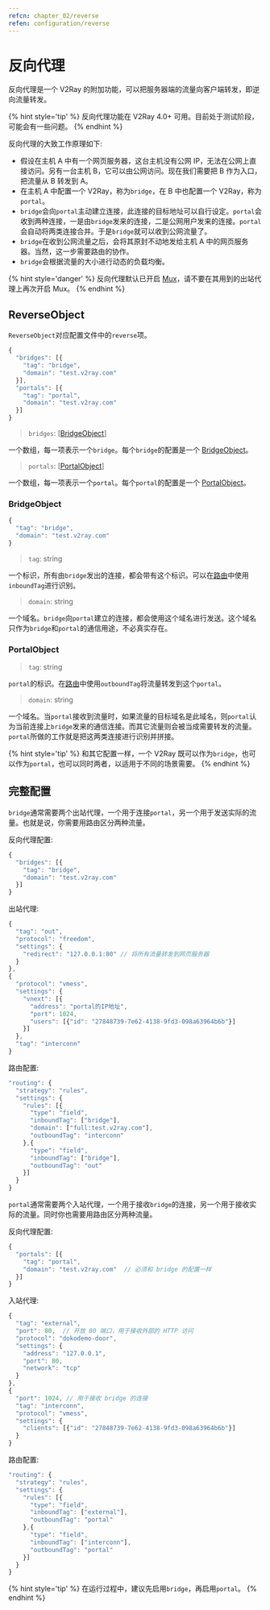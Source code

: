 ```yaml
---
refcn: chapter_02/reverse
refen: configuration/reverse
---
```


# 反向代理

反向代理是一个 V2Ray 的附加功能，可以把服务器端的流量向客户端转发，即逆向流量转发。

{% hint style='tip' %}
反向代理功能在 V2Ray 4.0+ 可用。目前处于测试阶段，可能会有一些问题。
{% endhint %}

反向代理的大致工作原理如下:

* 假设在主机 A 中有一个网页服务器，这台主机没有公网 IP，无法在公网上直接访问。另有一台主机 B，它可以由公网访问。现在我们需要把 B 作为入口，把流量从 B 转发到 A。
* 在主机 A 中配置一个 V2Ray，称为`bridge`，在 B 中也配置一个 V2Ray，称为`portal`。
* `bridge`会向`portal`主动建立连接，此连接的目标地址可以自行设定。`portal`会收到两种连接，一是由`bridge`发来的连接，二是公网用户发来的连接。`portal`会自动将两类连接合并。于是`bridge`就可以收到公网流量了。
* `bridge`在收到公网流量之后，会将其原封不动地发给主机 A 中的网页服务器。当然，这一步需要路由的协作。
* `bridge`会根据流量的大小进行动态的负载均衡。

{% hint style='danger' %}
反向代理默认已开启 [Mux](mux.md)，请不要在其用到的出站代理上再次开启 Mux。
{% endhint %}

## ReverseObject

`ReverseObject`对应配置文件中的`reverse`项。

```javascript
{
  "bridges": [{
    "tag": "bridge",
    "domain": "test.v2ray.com"
  }],
  "portals": [{
    "tag": "portal",
    "domain": "test.v2ray.com"
  }]
}
```

> `bridges`: \[[BridgeObject](bridgeobject)\]

一个数组，每一项表示一个`bridge`。每个`bridge`的配置是一个 [BridgeObject](bridgeobject)。

> `portals`: \[[PortalObject](portalobject)\]

一个数组，每一项表示一个`portal`。每个`portal`的配置是一个 [PortalObject](bridgeobject)。

### BridgeObject

```javascript
{
  "tag": "bridge",
  "domain": "test.v2ray.com"
}
```

> `tag`: string

一个标识，所有由`bridge`发出的连接，都会带有这个标识。可以在[路由](03_routing.md)中使用`inboundTag`进行识别。

> `domain`: string

一个域名。`bridge`向`portal`建立的连接，都会使用这个域名进行发送。这个域名只作为`bridge`和`portal`的通信用途，不必真实存在。

### PortalObject

> `tag`: string

`portal`的标识。在[路由](03_routing.md)中使用`outboundTag`将流量转发到这个`portal`。

> `domain`: string

一个域名。当`portal`接收到流量时，如果流量的目标域名是此域名，则`portal`认为当前连接上`bridge`发来的通信连接。而其它流量则会被当成需要转发的流量。`portal`所做的工作就是把这两类连接进行识别并拼接。

{% hint style='tip' %}
和其它配置一样，一个 V2Ray 既可以作为`bridge`，也可以作为`portal`，也可以同时两者，以适用于不同的场景需要。
{% endhint %}

## 完整配置

`bridge`通常需要两个出站代理，一个用于连接`portal`，另一个用于发送实际的流量。也就是说，你需要用路由区分两种流量。

反向代理配置:

```javascript
{
  "bridges": [{
    "tag": "bridge",
    "domain": "test.v2ray.com"
  }]
}
```

出站代理:

```javascript
{
  "tag": "out",
  "protocol": "freedom",
  "settings": {
    "redirect": "127.0.0.1:80" // 将所有流量转发到网页服务器
  }
},
{
  "protocol": "vmess",
  "settings": {
    "vnext": [{
      "address": "portal的IP地址",
      "port": 1024,
      "users": [{"id": "27848739-7e62-4138-9fd3-098a63964b6b"}]
    }]
  },
  "tag": "interconn"
}
```

路由配置:

```javascript
"routing": {
  "strategy": "rules",
  "settings": {
    "rules": [{
      "type": "field",
      "inboundTag": ["bridge"],
      "domain": ["full:test.v2ray.com"],
      "outboundTag": "interconn"
    },{
      "type": "field",
      "inboundTag": ["bridge"],
      "outboundTag": "out"
    }]
  }
}
```

`portal`通常需要两个入站代理，一个用于接收`bridge`的连接，另一个用于接收实际的流量。同时你也需要用路由区分两种流量。

反向代理配置:

```javascript
{
  "portals": [{
    "tag": "portal",
    "domain": "test.v2ray.com"  // 必须和 bridge 的配置一样
  }]
}
```

入站代理:

```javascript
{
  "tag": "external",
  "port": 80,  // 开放 80 端口，用于接收外部的 HTTP 访问
  "protocol": "dokodemo-door",
  "settings": {
    "address": "127.0.0.1",
    "port": 80,
    "network": "tcp"
  }
},
{
  "port": 1024, // 用于接收 bridge 的连接
  "tag": "interconn",
  "protocol": "vmess",
  "settings": {
    "clients": [{"id": "27848739-7e62-4138-9fd3-098a63964b6b"}]
  }
}
```

路由配置:

```javascript
"routing": {
  "strategy": "rules",
  "settings": {
    "rules": [{
      "type": "field",
      "inboundTag": ["external"],
      "outboundTag": "portal"
    },{
      "type": "field",
      "inboundTag": ["interconn"],
      "outboundTag": "portal"
    }]
  }
}
```

{% hint style='tip' %}
在运行过程中，建议先启用`bridge`，再启用`portal`。
{% endhint %}
